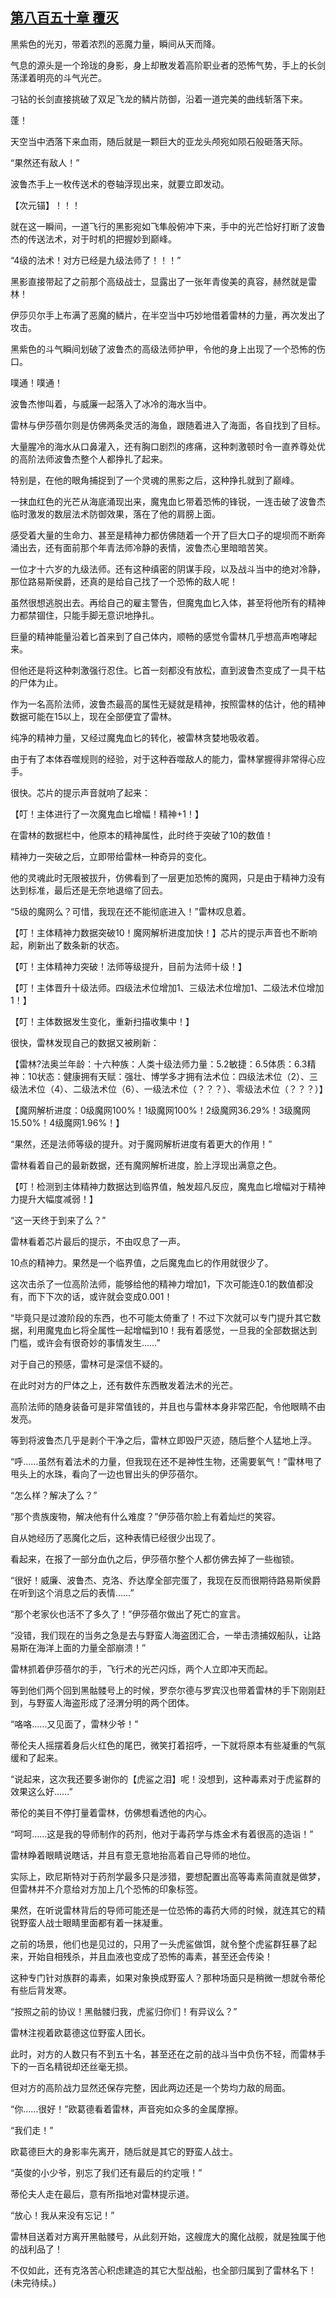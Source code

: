 ## [第八百五十章 覆灭](https://www.xxbiquge.com/11_11222/9019906.html)


  黑紫色的光刃，带着浓烈的恶魔力量，瞬间从天而降。

  气息的源头是一个玲珑的身影，身上却散发着高阶职业者的恐怖气势，手上的长剑荡漾着明亮的斗气光芒。

  刁钻的长剑直接挑破了双足飞龙的鳞片防御，沿着一道完美的曲线斩落下来。

  蓬！

  天空当中洒落下来血雨，随后就是一颗巨大的亚龙头颅宛如陨石般砸落天际。

  “果然还有敌人！”

  波鲁杰手上一枚传送术的卷轴浮现出来，就要立即发动。

  【次元锚】！！！

  就在这一瞬间，一道飞行的黑影宛如飞隼般俯冲下来，手中的光芒恰好打断了波鲁杰的传送法术，对于时机的把握妙到巅峰。

  “4级的法术！对方已经是九级法师了！！！”

  黑影直接带起了之前那个高级战士，显露出了一张年青俊美的真容，赫然就是雷林！

  伊莎贝尔手上布满了恶魔的鳞片，在半空当中巧妙地借着雷林的力量，再次发出了攻击。

  黑紫色的斗气瞬间划破了波鲁杰的高级法师护甲，令他的身上出现了一个恐怖的伤口。

  噗通！噗通！

  波鲁杰惨叫着，与威廉一起落入了冰冷的海水当中。

  雷林与伊莎蓓尔则是仿佛两条灵活的海鱼，跟随着进入了海面，各自找到了目标。

  大量腥冷的海水从口鼻灌入，还有胸口剧烈的疼痛，这种刺激顿时令一直养尊处优的高阶法师波鲁杰整个人都挣扎了起来。

  特别是，在他的眼角捕捉到了一个灵魂的黑影之后，这种挣扎就到了巅峰。

  一抹血红色的光芒从海底涌现出来，魔鬼血匕带着恐怖的锋锐，一连击破了波鲁杰临时激发的数层法术防御效果，落在了他的肩膀上面。

  感受着大量的生命力、甚至是精神力都仿佛随着一个开了巨大口子的堤坝而不断奔涌出去，还有面前那个年青法师冷静的表情，波鲁杰心里暗暗苦笑。

  一位才十六岁的九级法师。还有这种缜密的阴谋手段，以及战斗当中的绝对冷静，那位路易斯侯爵，还真的是给自己找了一个恐怖的敌人呢！

  虽然很想逃脱出去。再给自己的雇主警告，但魔鬼血匕入体，甚至将他所有的精神力都禁锢住，只能手脚无意识地挣扎。

  巨量的精神能量沿着匕首来到了自己体内，顺畅的感觉令雷林几乎想高声咆哮起来。

  但他还是将这种刺激强行忍住。匕首一刻都没有放松，直到波鲁杰变成了一具干枯的尸体为止。

  作为一名高阶法师，波鲁杰最高的属性无疑就是精神，按照雷林的估计，他的精神数据可能在15以上，现在全部便宜了雷林。

  纯净的精神力量，又经过魔鬼血匕的转化，被雷林贪婪地吸收着。

  由于有了本体吞噬规则的经验，对于这种吞噬敌人的能力，雷林掌握得非常得心应手。

  很快。芯片的提示声音就响了起来：

  【叮！主体进行了一次魔鬼血匕增幅！精神+1！】

  在雷林的数据栏中，他原本的精神属性，此时终于突破了10的数值！

  精神力一突破之后，立即带给雷林一种奇异的变化。

  他的灵魂此时无限被拔升，仿佛看到了一层更加恐怖的魔网，只是由于精神力没有达到标准，最后还是无奈地退缩了回去。

  “5级的魔网么？可惜，我现在还不能彻底进入！”雷林叹息着。

  【叮！主体精神力数据突破10！魔网解析进度加快！】芯片的提示声音也不断响起，刷新出了数条新的状态。

  【叮！主体精神力突破！法师等级提升，目前为法师十级！】

  【叮！主体晋升十级法师。四级法术位增加1、三级法术位增加1、二级法术位增加1！】

  【叮！主体数据发生变化，重新扫描收集中！】

  很快，雷林发现自己的数据又被刷新：

  【雷林?法奥兰年龄：十六种族：人类十级法师力量：5.2敏捷：6.5体质：6.3精神：10状态：健康拥有天赋：强壮、博学多才拥有法术位：四级法术位（2）、三级法术位（4）、二级法术位（6）、一级法术位（？？？）、零级法术位（？？？）】

  【魔网解析进度：0级魔网100%！1级魔网100%！2级魔网36.29%！3级魔网15.50%！4级魔网1.96%！】

  “果然，还是法师等级的提升。对于魔网解析进度有着更大的作用！”

  雷林看着自己的最新数据，还有魔网解析进度，脸上浮现出满意之色。

  【叮！检测到主体精神力数据达到临界值，触发超凡反应，魔鬼血匕增幅对于精神力提升大幅度减弱！】

  “这一天终于到来了么？”

  雷林看着芯片最后的提示，不由叹息了一声。

  10点的精神力。果然是一个临界值，之后魔鬼血匕的作用就很少了。

  这次击杀了一位高阶法师，能够给他的精神力增加1，下次可能连0.1的数值都没有，而下下次的话，或许就会变成0.001！

  “毕竟只是过渡阶段的东西，也不可能太倚重了！不过下次就可以专门提升其它数据，利用魔鬼血匕将全属性一起增幅到10！我有着感觉，一旦我的全部数据达到门槛，或许会有很奇妙的事情发生……”

  对于自己的预感，雷林可是深信不疑的。

  在此时对方的尸体之上，还有数件东西散发着法术的光芒。

  高阶法师的随身装备可是非常值钱的，并且也与雷林本身非常匹配，令他眼睛不由发亮。

  等到将波鲁杰几乎是剥个干净之后，雷林立即毁尸灭迹，随后整个人猛地上浮。

  “呼……虽然有着法术的力量，但我现在还不是神性生物，还需要氧气！”雷林甩了甩头上的水珠，看向了一边也冒出头的伊莎蓓尔。

  “怎么样？解决了么？”

  “那个贵族废物，解决他有什么难度？”伊莎蓓尔脸上有着灿烂的笑容。

  自从她经历了恶魔化之后，这种表情已经很少出现了。

  看起来，在报了一部分血仇之后，伊莎蓓尔整个人都仿佛去掉了一些枷锁。

  “很好！威廉、波鲁杰、克洛、乔达摩全部完蛋了，我现在反而很期待路易斯侯爵在听到这个消息之后的表情……”

  “那个老家伙也活不了多久了！”伊莎蓓尔做出了死亡的宣言。

  “没错，我们现在的当务之急是去与野蛮人海盗团汇合，一举击溃捕奴船队，让路易斯在海洋上面的力量全部崩溃！”

  雷林抓着伊莎蓓尔的手，飞行术的光芒闪烁，两个人立即冲天而起。

  等到他们两个回到黑骷髅号上的时候，罗奈尔德与罗宾汉也带着雷林的手下刚刚赶到，与野蛮人海盗形成了泾渭分明的两个团体。

  “咯咯……又见面了，雷林少爷！”

  蒂伦夫人摇摆着身后火红色的尾巴，微笑打着招呼，一下就将原本有些凝重的气氛缓和了起来。

  “说起来，这次我还要多谢你的【虎鲨之泪】呢！没想到，这种毒素对于虎鲨群的效果这么好……”

  蒂伦的美目不停打量着雷林，仿佛想看透他的内心。

  “呵呵……这是我的导师制作的药剂，他对于毒药学与炼金术有着很高的造诣！”

  雷林睁着眼睛说瞎话，并且有意无意地抬高着自己导师的地位。

  实际上，欧尼斯特对于药剂学最多只是涉猎，要想配置出高等毒素简直就是做梦，但雷林并不介意给对方加上几个恐怖的印象标签。

  果然，在听说雷林背后的导师可能还是一位恐怖的毒药大师的时候，就连其它的精锐野蛮人战士眼睛里面都有着一抹凝重。

  之前的场景，他们也是见过的，只用了一头虎鲨做饵，就令整个虎鲨群狂暴了起来，开始自相残杀，并且血液也变成了恐怖的毒素，甚至还会传染！

  这种专门针对族群的毒素，如果对象换成野蛮人？那种场面只是稍微一想就令蒂伦有些后背发寒。

  “按照之前的协议！黑骷髅归我，虎鲨归你们！有异议么？”

  雷林注视着欧葛德这位野蛮人团长。

  此时，对方的人数只有不到五十名，甚至还在之前的战斗当中负伤不轻，而雷林手下的一百名精锐却还丝毫无损。

  但对方的高阶战力显然还保存完整，因此两边还是一个势均力敌的局面。

  “你……很好！”欧葛德看着雷林，声音宛如众多的金属摩擦。

  “我们走！”

  欧葛德巨大的身影率先离开，随后就是其它的野蛮人战士。

  “英俊的小少爷，别忘了我们还有最后的约定哦！”

  蒂伦夫人走在最后，意有所指地对雷林提示道。

  “放心！我从来没有忘记！”

  雷林目送着对方离开黑骷髅号，从此刻开始，这艘庞大的魔化战舰，就是独属于他的战利品了！

  不仅如此，还有克洛苦心积虑建造的其它大型战船，也全部归属到了雷林名下！(未完待续。)
